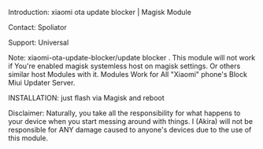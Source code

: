 Introduction: xiaomi ota update blocker | Magisk Module

Contact: Spoliator

Support: Universal

Note: xiaomi-ota-update-blocker/update blocker . This
module will not work if You're enabled magisk systemless host on magisk settings. Or others similar host
Modules with it. Modules Work for All "Xiaomi" phone's Block Miui Updater Server.

INSTALLATION: just flash via Magisk and reboot

Disclaimer: Naturally, you take all the responsibility
for what happens to your device when you start
messing around with things. I (Akira) will not be
responsible for ANY damage caused to anyone's
devices due to the use of this module.
